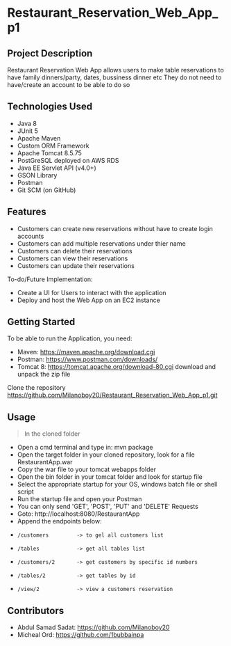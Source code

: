 # Restaurant_Reservation_Web_App_p1

## Project Description

Restaurant Reservation Web App allows users to make table reservations to have family dinners/party, dates, bussiness dinner etc
They do not need to have/create an account to be able to do so
## Technologies Used

* Java 8
* JUnit 5
* Apache Maven
* Custom ORM Framework
* Apache Tomcat 8.5.75
* PostGreSQL deployed on AWS RDS
* Java EE Servlet API (v4.0+)
* GSON Library
* Postman
* Git SCM (on GitHub)

## Features

* Customers can create new reservations without have to create login accounts
* Customers can add multiple reservations under thier name
* Customers can delete their reservations
* Customers can view their reservations
* Customers can update their reservations

To-do/Future Implementation:
* Create a UI for Users to interact with the application
* Deploy and host the Web App on an EC2 instance

## Getting Started

To be able to run the Application, you need:
* Maven: https://maven.apache.org/download.cgi
* Postman: https://www.postman.com/downloads/
* Tomcat 8: https://tomcat.apache.org/download-80.cgi download and unpack the zip file
   
Clone the repository https://github.com/Milanoboy20/Restaurant_Reservation_Web_App_p1.git

## Usage
> In the cloned folder 

- Open a cmd terminal and type in: mvn package
- Open the target folder in your cloned repository, look for a file RestaurantApp.war
- Copy the war file to your tomcat webapps folder
- Open the bin folder in your tomcat folder and look for startup file
- Select the appropriate startup for your OS, windows batch file or shell script
- Run the startup file and open your Postman
- You can only send 'GET', 'POST', 'PUT' and 'DELETE' Requests
- Goto: http://localhost:8080/RestaurantApp
- Append the endpoints below:
-     /customers         -> to gel all customers list
-     /tables            -> get all tables list
-     /customers/2       -> get customers by specific id numbers
-     /tables/2          -> get tables by id
-     /view/2            -> view a customers reservation


## Contributors

* Abdul Samad Sadat:  https://github.com/Milanoboy20   
* Micheal Ord:  https://github.com/1bubbainpa


